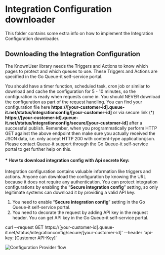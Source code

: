 ﻿# Integration Configuration downloader
This folder contains some extra info on how to implement the Integration Configuration downloader.


## Downloading the Integration Configuration
The KnownUser library needs the Triggers and Actions to know which pages to protect and which queues to use. 
These Triggers and Actions are specified in the Go Queue-it self-service portal.

You should have a timer function, scheduled task, cron job or similar to download and cache the configuration for 5 - 10 minutes, so the configuration is ready when requests come in. You should NEVER download the configuration as part of the request handling.
You can find your configuration file here **https://[your-customer-id].queue-it.net/status/integrationconfig/[your-customer-id]** or via secure link (*) **https://[your-customer-id].queue-it.net/status/integrationconfig/secure/[your-customer-id]** after a successful publish. Remember, when you programmatically perform HTTP GET against the above endpoint then make sure you actually received the JSON data, i.e. only accept HTTP 200 with content-type application/json. 
Please contact Queue-it support through the Go Queue-it self-service portal to get further help on this.

#### * How to download integration config with Api secrete Key:
Integration configuration contains valuable information like triggers and actions. Anyone can download the configuration by knowing the URL because it does not require any authentication. You can protect integration configurations by enabling the “**Secure integration config**” setting, so only legitimate systems can download it by providing a valid API key.

1. You need to enable “**Secure integration config**” setting in the Go Queue-it self-service portal.
2. You need to decorate the request by adding API key in the request header. You can get API key in the Go Queue-it self-service portal.

curl --request GET https://[your-customer-id].queue-it.net/status/integrationconfig/secure/[your-customer-id]' --header 'api-key: [Customer API-Key]'

![Configuration Provider flow](https://github.com/queueit/KnownUser.V3.Python/blob/master/Documentation/ConfigProviderExample.png)




